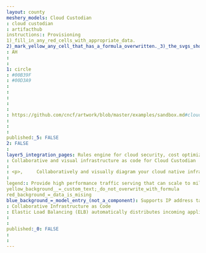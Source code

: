 ```yaml
---
layout: county 
meshery_models: Cloud Custodian
: cloud custodian
: artifacthub
instructions:: Provisioning
1)_fill_in_any_red_cells_with_appropriate_data.
2)_mark_yellow_any_cell_that_has_a_formula_overwritten._3)_the_svgs_shouldn't_have_xml_header_they_are_added_programmatically_through_workflows: Automation & Configuration
: AH
: 
: 
1: circle
: #00B39F
: #00D3A9
: 
: 
: 
: 
: 
: https://github.com/cncf/artwork/blob/master/examples/sandbox.md#cloud-custodian-logos
: 
: 
: 
published:_5: FALSE
2: FALSE
: 
layer5_integration_pages: Rules engine for cloud security, cost optimization, and governance, DSL in yaml for policies to query, filter, and take actions on resources
: Collaborative and visual infrastructure as code for Cloud Custodian
: 
: <p>,     Collaboratively and visually diagram your cloud native infrastructure with GitOps-style pipeline integration. Design, test, and manage configuration your Kubernetes-based, containerized applications as a visual topology., </p>, <p>,     Looking for best practice cloud native design and deployment best practices? Choose from thousands of pre-built components in MeshMap. Choose from hundreds of ready-made design patterns by importing templates from Meshery Catalog or use our low code designer, MeshMap, to create and deploy your own cloud native infrastructure designs., </p>
: 
legend:: Provide high performance traffic serving that can scale to millions of requests per second.
yellow_background__=_custom_text;_do_not_overwrite_with_formula
red_background_=_data_is_mising
blue_background_=_model_entry_(not_a_component): Supports IP address targeting mode for Network Load Balancers.
: Collaborative Infrastructure as Code
: Elastic Load Balancing (ELB) automatically distributes incoming application traffic across multiple targets and virtual appliances in one or more Availability Zones (AZs).
: 
: 
published:_0: FALSE
: 
: 
---
```

